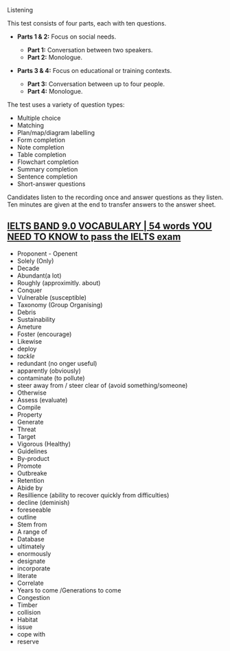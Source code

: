 Listening

This test consists of four parts, each with ten questions.

*   **Parts 1 & 2:** Focus on social needs.
    *   **Part 1:** Conversation between two speakers.
    *   **Part 2:** Monologue.

*   **Parts 3 & 4:** Focus on educational or training contexts.
    *   **Part 3:** Conversation between up to four people.
    *   **Part 4:** Monologue.

The test uses a variety of question types:

*   Multiple choice
*   Matching
*   Plan/map/diagram labelling
*   Form completion
*   Note completion
*   Table completion
*   Flowchart completion
*   Summary completion
*   Sentence completion
*   Short-answer questions

Candidates listen to the recording once and answer questions as they listen. Ten minutes are given at the end to transfer answers to the answer sheet.


## [IELTS BAND 9.0 VOCABULARY | 54 words YOU NEED TO KNOW to pass the IELTS exam](https://www.youtube.com/watch?v=UgsZLtBru30)

* Proponent - Openent
* Solely (Only)
* Decade
* Abundant(a lot)
* Roughly (approximitly. about)
* Conquer
* Vulnerable (susceptible)
* Taxonomy (Group Organising)
* Debris
* Sustainability
* Ameture
* Foster (encourage)
* Likewise
* deploy
* _tackle_
* redundant (no onger useful)
* apparently (obviously)
* contaminate (to pollute)
* steer away from / steer clear of (avoid something/someone)
* Otherwise
* Assess (evaluate)
* Compile
* Property
* Generate
* Threat
* Target
* Vigorous (Healthy)
* Guidelines
* By-product
* Promote
* Outbreake
* Retention
* Abide by
* Resillience (ability to recover quickly from difficulties)
* decline (deminish)
* foreseeable
* outline
* Stem from
* A range of
* Database
* ultimately
* enormously
* designate
* incorporate
* literate
* Correlate
* Years to come /Generations to come
* Congestion
* Timber
* collision
* Habitat
* issue
* cope with
* reserve
  

